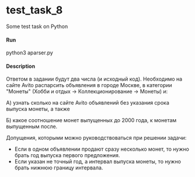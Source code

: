 # test_task_8
Some test task on Python

#### Run
python3 aparser.py

#### Description
Ответом в задании будут два числа (и исходный код). Необходимо на сайте Avito распарсить объявления в городе Москве, в категории "Монеты" (Хобби и отдых -> Коллекционирование -> Монеты) и:

А) узнать сколько на сайте Avito объявлений без указания срока выпуска монеты, а также

Б) какое соотношение монет выпущенных до 2000 года, к монетам выпущенным после.

Допущения, которыми можно руководствоваться при решении задачи: 
- Если в одном объявлении продают сразу несколько монет, то нужно брать год выпуска первого предложения.
- Если указан не точный год, а интервал выпуска монеты, то нужно брать нижнюю границу интервала.
